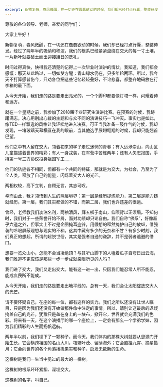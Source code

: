 ```yaml
---
excerpt: 新物复萌，春风微醺，在一切还在蠢蠢欲动的时候，我们却已经打点行囊，整装待发。经过了两年半的吸纳和积淀，我们的根系已经紧紧盘绕在交大的每一寸土壤，一片新叶就要破土而出迎接旭日的洗礼。
---
```

尊敬的各位领导、老师，亲爱的同学们：

大家上午好！

新物复萌，春风微醺，在一切还在蠢蠢欲动的时候，我们却已经打点行囊，整装待发。经过了两年半的吸纳和积淀，我们的根系已经紧紧盘绕在交大的每一寸土壤，一片新叶就要破土而出迎接旭日的洗礼。

时间过得真快，快得我还清楚的记得上一次毕业时演讲的情状。我知道，我们都会感慨：那天从此路过，一切如梦方醒；青山绿水仍在，只多年轮两环。所以，我今天不打算感昔伤今，只劝各位把这些记忆轻轻叠好，不论悲喜，都整齐地码放在行李箱的最下面。

从今天开始，我们走的路是要走出亮光的，一个个脚印都要像灯塔一样，闪耀着诗和远方。

就在一个星期之前，我参加了2018届毕业研究生演讲比赛。在预赛的时候，我踌躇满志，决心用别出心裁的主题和与众不同的演讲技巧一飞冲天。事实也是如此，像TED一样飘逸的风格让我轻松地进入决赛。可正当我准备一鼓作气的时候，我却发现，一堵玻璃天幕横亘在我的眼前，当其他选手展翅翱翔的时候，我却只能翘首巴望。

他们之中有人留在交大，领着初来的学子走过迷惘的青春；有人远涉崇山，向山区儿童描述着世界的精彩；有人一身戎装，在军营中苦练两年；还有人矢志报国，手持第一号三方协议投身祖国军工……

他们的轨迹各不相同，但都有一个共同的特征，那就是为交大，为社会，乃至为了全人类，释放了自己的能量，闪烁着交大人的光芒。

两相权较，高下立判，自顾无言，其志可叹。

幸而由此，我才领悟到人生的两层境界：第一层是经历提炼能力，第二层是能力铸就经历。第一层，我们其实都做的不错，而第二层，我们也许还差的很远。

曾经，老师教我们淡泊名利，两袖清风，拜五柳于南山，仰项背以正须眉。不知何时，我们对于一些荣誉开始不屑，面对功绩却只论自由。我们自称“佛系”，好像超乎六道之外，但事实上不过是企图掩耳盗铃，用假想的释然掩护自己的放纵，借强装的冷眼屏蔽理想与现实的不和。这其中藏有多少的无奈和不甘？有多少时刻，我们真正的想起，所谓的超脱世俗，其实是强者自逊的谦辞，并不是弱者逃避的借口。

想要一览众山小，怎能不会当凌绝顶？与其听山脚下的人嗑着瓜子自夸日出云海，我们难道不更应该是那些一步一步成就亲眼所见的人吗？

我们进了交大，我们又走出交大。能有这一进一出，只因我们能忍常人所不能忍，能成庶民所不能成。

从今天开始，我们走的路是要走出地平线的，总有一天，我们会让太阳绽放交大人的光芒。

请不要怀疑自己，在座的每一位，都有这样的实力。我们之所以还没有让世人瞩目，只是因为我们还没有开始做那件命中注定的事情。所以，请别让这最后的迟疑掩盖自己的光芒。犹豫只是盖在身上的一块布，掀开它，世界就会充满我们的色彩。将来有一天，在这个演播厅的哪一个座位上，一定会有那么一个学弟学妹，因为我们精彩的人生而扬帆远航。

两年半以前，我们埋下了一颗种子。而今天，我们体内的那棵大树就要从思源门开始生长，它会横跨祖国的名山大川，枝繁叶茂、留荫海外；它会直挂九霄、摘星揽月；它会向世界的各个角落播撒果实和种子，启发无数新的生命。

这棵树是我们一生当中见过的最大的一棵树。

这棵树的根系环环紧扣、深埋交大。

这棵树的名字，叫自己。